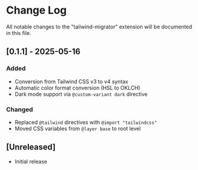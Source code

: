 # Change Log

All notable changes to the "tailwind-migrator" extension will be documented in this file.

## [0.1.1] - 2025-05-16

### Added

- Conversion from Tailwind CSS v3 to v4 syntax
- Automatic color format conversion (HSL to OKLCH)
- Dark mode support via `@custom-variant dark` directive

### Changed

- Replaced `@tailwind` directives with `@import "tailwindcss"`
- Moved CSS variables from `@layer base` to root level

## [Unreleased]

- Initial release